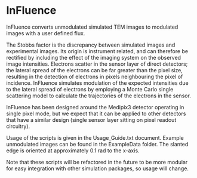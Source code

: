 # InFluence

InFluence converts unmodulated simulated TEM images to modulated images with a user defined flux.

The Stobbs factor is the discrepancy between simulated images and experimental images. Its origin is instrument related, and can therefore be rectified by including the effect of the imaging system on the observed image intensities. Electrons scatter in the sensor layer of direct detectors; the lateral spread of the electrons can be far greater than the pixel size, resulting in the detection of electrons in pixels neighbouring the pixel of incidence. InFluence simulates modulation of the expected intensities due to the lateral spread of electrons by employing a Monte Carlo single scattering model to calculate the trajectories of the electrons in the sensor.

InFluence has been designed around the Medipix3 detector operating in single pixel mode, but we expect that it can be applied to other detectors that have a similar design (single sensor layer sitting on pixel readout circuitry).

Usage of the scripts is given in the Usage_Guide.txt document. Example unmodulated images can be found in the ExampleData folder. The slanted edge is oriented at approximately 0.1 rad to the x-axis.

Note that these scripts will be refactored in the future to be more modular for easy integration with other simulation packages, so usage will change.
